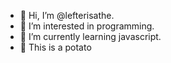 - 👋 Hi, I’m @lefterisathe.
- 👀 I’m interested in programming.
- 🌱 I’m currently learning javascript.
- 🥔 This is a potato

